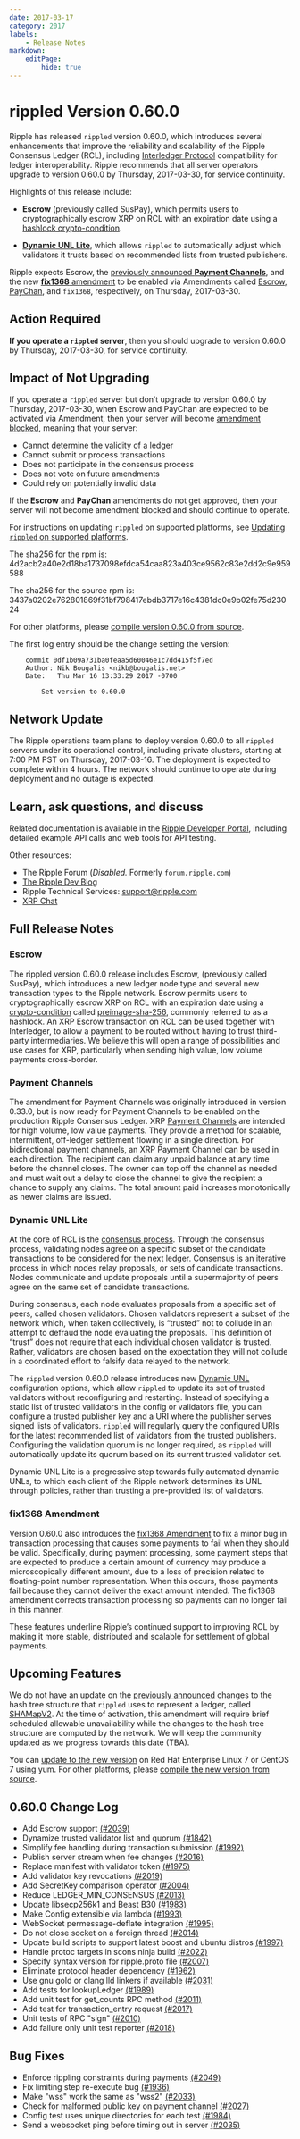 ```yaml
---
date: 2017-03-17
category: 2017
labels:
    - Release Notes
markdown:
    editPage:
        hide: true
---
```

# rippled Version 0.60.0

Ripple has released `rippled` version 0.60.0, which introduces several enhancements that improve the reliability and scalability of the Ripple Consensus Ledger (RCL), including [Interledger Protocol](https://interledger.org/overview.html) compatibility for ledger interoperability. Ripple recommends that all server operators upgrade to version 0.60.0 by Thursday, 2017-03-30, for service continuity.

Highlights of this release include:

* **Escrow** (previously called SusPay), which permits users to cryptographically escrow XRP on RCL with an expiration date using a [hashlock crypto-condition](https://interledgerjs.github.io/five-bells-condition/jsdoc/).

* **[Dynamic UNL Lite](https://github.com/ripple/rippled/pull/1842)**, which allows `rippled` to automatically adjust which validators it trusts based on recommended lists from trusted publishers.

Ripple expects Escrow, the [previously announced **Payment Channels**](https://developers.ripple.com/blog/2016/rippled-0.33.0.html), and the new [**fix1368** amendment](#fix1368-amendment) to be enabled via Amendments called [Escrow](https://ripple.com/build/amendments/#escrow), [PayChan](https://ripple.com/build/amendments/#paychan), and `fix1368`, respectively, on Thursday, 2017-03-30.


## Action Required

**If you operate a `rippled` server**, then you should upgrade to version 0.60.0 by Thursday, 2017-03-30, for service continuity.

## Impact of Not Upgrading

If you operate a `rippled` server but don’t upgrade to version 0.60.0 by Thursday, 2017-03-30, when Escrow and PayChan are expected to be activated via Amendment, then your server will become [amendment blocked](https://ripple.com/build/amendments/#amendment-blocked), meaning that your server:

* Cannot determine the validity of a ledger
* Cannot submit or process transactions
* Does not participate in the consensus process
* Does not vote on future amendments
* Could rely on potentially invalid data

If the **Escrow** and **PayChan** amendments do not get approved, then your server will not become amendment blocked and should continue to operate.

For instructions on updating `rippled` on supported platforms, see [Updating `rippled` on supported platforms](https://ripple.com/build/rippled-setup/#updating-rippled).

The sha256 for the rpm is: 4d2acb2a40e2d18ba1737098efdca54caa823a403ce9562c83e2dd2c9e959588

The sha256 for the source rpm is: 3437a0202e762801869f31bf798417ebdb3717e16c4381dc0e9b02fe75d23024

For other platforms, please [compile version 0.60.0 from source](https://github.com/ripple/rippled/tree/master/Builds).

The first log entry should be the change setting the version:

        commit 0df1b09a731ba0feaa5d60046e1c7dd415f5f7ed
        Author: Nik Bougalis <nikb@bougalis.net>
        Date:   Thu Mar 16 13:33:29 2017 -0700

            Set version to 0.60.0

## Network Update
The Ripple operations team plans to deploy version 0.60.0 to all `rippled` servers under its operational control, including private clusters, starting at 7:00 PM PST on Thursday, 2017-03-16. The deployment is expected to complete within 4 hours. The network should continue to operate during deployment and no outage is expected.

## Learn, ask questions, and discuss
Related documentation is available in the [Ripple Developer Portal](https://ripple.com/build/), including detailed example API calls and web tools for API testing.

Other resources:

* The Ripple Forum (_Disabled._ Formerly `forum.ripple.com`)
* [The Ripple Dev Blog](https://developers.ripple.com/blog/)
* Ripple Technical Services: <support@ripple.com>
* [XRP Chat](http://www.xrpchat.com/)

## Full Release Notes

### Escrow

The rippled version 0.60.0 release includes Escrow, (previously called SusPay), which introduces a new ledger node type and several new transaction types to the Ripple network. Escrow permits users to cryptographically escrow XRP on RCL with an expiration date using a [crypto-condition](https://tools.ietf.org/html/draft-thomas-crypto-conditions-02) called [preimage-sha-256](https://interledgerjs.github.io/five-bells-condition/jsdoc/#create-a-preimage-sha-256-condition-hashlock), commonly referred to as a hashlock. An XRP Escrow transaction on RCL can be used together with Interledger, to allow a payment to be routed without having to trust third-party intermediaries. We believe this will open a range of possibilities and use cases for XRP, particularly when sending high value, low volume payments cross-border.

### Payment Channels

The amendment for Payment Channels was originally introduced in version 0.33.0, but is now ready for Payment Channels to be enabled on the production Ripple Consensus Ledger. XRP [Payment Channels](https://ripple.com/build/amendments/#paychan) are intended for high volume, low value payments. They provide a method for scalable, intermittent, off-ledger settlement flowing in a single direction. For bidirectional payment channels, an XRP Payment Channel can be used in each direction. The recipient can claim any unpaid balance at any time before the channel closes. The owner can top off the channel as needed and must wait out a delay to close the channel to give the recipient a chance to supply any claims. The total amount paid increases monotonically as newer claims are issued.

### Dynamic UNL Lite

At the core of RCL is the [consensus process](https://ripple.com/build/ripple-ledger-consensus-process/). Through the consensus process, validating nodes agree on a specific subset of the candidate transactions to be considered for the next ledger. Consensus is an iterative process in which nodes relay proposals, or sets of candidate transactions. Nodes communicate and update proposals until a supermajority of peers agree on the same set of candidate transactions.

During consensus, each node evaluates proposals from a specific set of peers, called chosen validators. Chosen validators represent a subset of the network which, when taken collectively, is “trusted” not to collude in an attempt to defraud the node evaluating the proposals. This definition of “trust” does not require that each individual chosen validator is trusted. Rather, validators are chosen based on the expectation they will not collude in a coordinated effort to falsify data relayed to the network.

The `rippled` version 0.60.0 release introduces new [Dynamic UNL](https://github.com/ripple/rippled/pull/1842) configuration options, which allow `rippled` to update its set of trusted validators without reconfiguring and restarting. Instead of specifying a static list of trusted validators in the config or validators file, you can configure a trusted publisher key and a URI where the publisher serves signed lists of validators. `rippled` will regularly query the configured URIs for the latest recommended list of validators from the trusted publishers. Configuring the validation quorum is no longer required, as `rippled` will automatically update its quorum based on its current trusted validator set.

Dynamic UNL Lite is a progressive step towards fully automated dynamic UNLs, to which each client of the Ripple network determines its UNL through policies, rather than trusting a pre-provided list of validators.

### fix1368 Amendment

Version 0.60.0 also introduces the [fix1368 Amendment](https://github.com/ripple/rippled/pull/1936) to fix a minor bug in transaction processing that causes some payments to fail when they should be valid. Specifically, during payment processing, some payment steps that are expected to produce a certain amount of currency may produce a microscopically different amount, due to a loss of precision related to floating-point number representation. When this occurs, those payments fail because they cannot deliver the exact amount intended. The fix1368 amendment corrects transaction processing so payments can no longer fail in this manner.

These features underline Ripple’s continued support to improving RCL by making it more stable, distributed and scalable for settlement of global payments.

## Upcoming Features

We do not have an update on the [previously announced](https://developers.ripple.com/blog/2016/rippled-0.33.0.html) changes to the hash tree structure that `rippled` uses to represent a ledger, called [SHAMapV2](https://ripple.com/build/amendments/#shamapv2). At the time of activation, this amendment will require brief scheduled allowable unavailability while the changes to the hash tree structure are computed by the network. We will keep the community updated as we progress towards this date (TBA).

You can [update to the new version](https://ripple.com/build/rippled-setup/#updating-rippled) on Red Hat Enterprise Linux 7 or CentOS 7 using yum. For other platforms, please [compile the new version from source](https://github.com/ripple/rippled/tree/master/Builds).


## 0.60.0 Change Log

* Add Escrow support [(#2039)](https://github.com/ripple/rippled/pull/2039/commits/cfde591ac9deb683b9d1be8f8d4c7a14d9598507)
* Dynamize trusted validator list and quorum [(#1842)](https://github.com/ripple/rippled/pull/1842)
* Simplify fee handling during transaction submission [(#1992)](https://github.com/ripple/rippled/commit/8345475bc37a4d6bddf1e47dc06f22ef9396bbd8)
* Publish server stream when fee changes [(#2016)](https://github.com/ripple/rippled/pull/2016)
* Replace manifest with validator token [(#1975)](https://github.com/ripple/rippled/pull/1975)
* Add validator key revocations [(#2019)](https://github.com/ripple/rippled/pull/2019)
* Add SecretKey comparison operator [(#2004)](https://github.com/ripple/rippled/pull/2004/commits/a00e684bf2a088bb432b9f7c4c859ee98c730817)
* Reduce LEDGER_MIN_CONSENSUS [(#2013)](https://github.com/ripple/rippled/pull/2013)
* Update libsecp256k1 and Beast B30 [(#1983)](https://github.com/ripple/rippled/pull/1983)
* Make Config extensible via lambda [(#1993)](https://github.com/ripple/rippled/pull/1993)
* WebSocket permessage-deflate integration [(#1995)](https://github.com/ripple/rippled/pull/1995)
* Do not close socket on a foreign thread [(#2014)](https://github.com/ripple/rippled/pull/2014)
* Update build scripts to support latest boost and ubuntu distros [(#1997)](https://github.com/ripple/rippled/pull/1997)
* Handle protoc targets in scons ninja build [(#2022)](https://github.com/ripple/rippled/pull/2022)
* Specify syntax version for ripple.proto file [(#2007)](https://github.com/ripple/rippled/pull/2007)
* Eliminate protocol header dependency [(#1962)](https://github.com/ripple/rippled/pull/1962)
* Use gnu gold or clang lld linkers if available [(#2031)](https://github.com/ripple/rippled/pull/2031)
* Add tests for lookupLedger [(#1989)](https://github.com/ripple/rippled/pull/1989)
* Add unit test for get_counts RPC method [(#2011)](https://github.com/ripple/rippled/pull/2011)
* Add test for transaction_entry request [(#2017)](https://github.com/ripple/rippled/pull/2017)
* Unit tests of RPC "sign" [(#2010)](https://github.com/ripple/rippled/pull/2010)
* Add failure only unit test reporter [(#2018)](https://github.com/ripple/rippled/pull/2018)

## Bug Fixes

* Enforce rippling constraints during payments [(#2049)](https://github.com/ripple/rippled/pull/2049)
* Fix limiting step re-execute bug [(#1936)](https://github.com/ripple/rippled/pull/1936)
* Make "wss" work the same as "wss2" [(#2033)](https://github.com/ripple/rippled/pull/2033)
* Check for malformed public key on payment channel [(#2027)](https://github.com/ripple/rippled/pull/2027)
* Config test uses unique directories for each test [(#1984)](https://github.com/ripple/rippled/pull/1984)
* Send a websocket ping before timing out in server [(#2035)](https://github.com/ripple/rippled/pull/2035)
